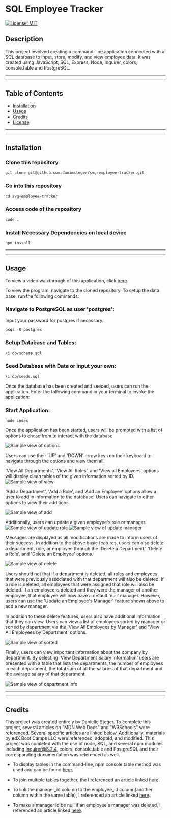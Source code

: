 # SQL Employee Tracker

[![License: MIT](https://img.shields.io/badge/License-MIT-yellow.svg)](https://opensource.org/licenses/MIT)

## Description

This project involved creating a command-line application connected with a SQL database to input, store, modify, and view employee data. It was created using JavaScript, SQL, Express, Node, Inquirer, colors, console.table and PostgreSQL.

---

---

## Table of Contents

- [Installation](#installation)
- [Usage](#usage)
- [Credits](#credits)
- [License](#license)

---

---

## Installation

### Clone this repository

```
git clone git@github.com:danimsteger/svg-employee-tracker.git
```

### Go into this repository

```
cd svg-employee-tracker
```

### Access code of the repository

```
code .
```

### Install Necessary Dependencies on local device

```
npm install
```

---

---

## Usage

To view a video walkthrough of this application, click [here](https://drive.google.com/file/d/1r6mD8iPLumYyfLTntgI6QW7Ca7gprsKV/view?usp=sharing).

To view the program, navigate to the cloned repository. To setup the data base, run the following commands:

### Navigate to PostgreSQL as user 'postgres':

Input your password for postgres if necessary.

```
psql -U postgres
```

### Setup Database and Tables:

```
\i db/schema.sql
```

### Seed Database with Data or input your own:

```
\i db/seeds.sql
```

Once the database has been created and seeded, users can run the application. Enter the following command in your terminal to invoke the application:

### Start Application:

```
node index
```

Once the application has been started, users will be prompted with a list of options to chose from to interact with the database.

![Sample view of options](./assets/images/options.png)

Users can use their 'UP' and 'DOWN' arrow keys on their keyboard to navigate through the options and view them all.

'View All Departments', 'View All Roles', and 'View all Employees' options will display clean tables of the given information sorted by ID.
![Sample view of view](./assets/images/view.png)

'Add a Department', 'Add a Role', and 'Add an Employee' options allow a user to add in information to the database. Users can navigate to other options to view their additions.

![Sample view of add](./assets/images/add.png)

Additionally, users can update a given employee's role or manager.
![Sample view of update role](./assets/images/updateRole.png)
![Sample view of update manager](./assets/images/updateManager.png)

Messages are displayed as all modifications are made to inform users of their success. In addition to the above basic features, users can also delete a department, role, or employee through the 'Delete a Department,' 'Delete a Role', and 'Delete an Employee' options.

![Sample view of delete](./assets/images/delete.png)

Users should not that if a department is deleted, all roles and employees that were previously associated with that department will also be deleted. If a role is deleted, all employees that were assigned that role will also be deleted. If an employee is deleted and they were the manager of another employee, that employee will now have a default 'null' manager. However, users can use the 'Update an Employee's Manager' feature shown above to add a new manager.

In addition to these delete features, users also have additional information that they can view. Users can view a list of employees sorted by manager or sorted by department via the 'View All Employees by Manager' and 'View All Employees by Department' options.

![Sample view of sorted](./assets/images/viewby.png)

Finally, users can view important information about the company by department. By selecting 'View Department Salary Information' users are presented with a table that lists the departments, the number of employees in each department, the total sum of all the salaries of that department and the average salary of that department.

![Sample view of department info](./assets/images/deptsalaryinfo.png)

---

---

## Credits

This project was created entirely by Danielle Steger. To complete this project, several articles on "MDN Web Docs" and "W3Schools" were referenced. Several specific articles are linked below. Additionally, materials by edX Boot Camps LLC were referenced, adopted, and modified. This project was comleted with the use of node, SQL, and several npm modules including Inquirer@8.2.4, colors, console.table and PostgreSQL and their corresponding documentation was referenced as well.

- To display tables in the command-line, npm console.table method was used and can be found [here](https://www.npmjs.com/package/console.table).

- To join multiple tables together, the I referenced an article linked [here](https://learnsql.com/blog/how-to-join-3-tables-or-more-in-sql/).

- To link the manager_id column to the employee_id column(another column within the same table), I referenced an article linked [here](https://www.w3schools.com/sql/sql_join_self.asp).

- To make a manager id be null if an employee's manager was deleted, I referenced an article linked [here](https://www.w3schools.com/sql/func_sqlserver_coalesce.asp).
